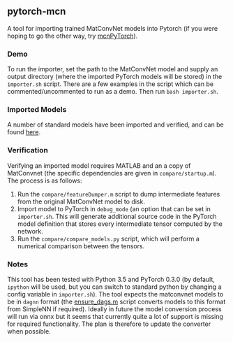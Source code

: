 pytorch-mcn
---

A tool for importing trained MatConvNet models into Pytorch (if you were hoping to go the other way, try 
[mcnPyTorch](https://github.com/albanie/mcnPyTorch)).

### Demo

To run the importer, set the path to the MatConvNet model and supply an output directory (where the imported PyTorch models will be stored) in the `importer.sh` script.  There are a few examples in the script which can be commented/uncommented to run as a demo.  Then run `bash importer.sh`.  

### Imported Models

A number of standard models have been imported and verified, and can be found [here](http://www.robots.ox.ac.uk/~albanie/pytorch-models.html). 

### Verification

Verifying an imported model requires MATLAB and an a copy of MatConvnet (the specific dependencies are given in `compare/startup.m`).  The process is as follows:

1. Run the `compare/featureDumper.m` script to dump intermediate features from the original MatConvNet model to disk.
2. Import model to PyTorch in `debug_mode` (an option that can be set in `importer.sh`.  This will generate additional source code in the PyTorch model definition that stores every intermediate tensor computed by the network.
3. Run the `compare/compare_models.py` script, which will perform a numerical comparison between the tensors.


### Notes

This tool has been tested with Python 3.5 and PyTorch 0.3.0 (by default, `ipython` will be used, but you can switch to standard python by changing a config variable in `importer.sh`).  The tool expects the matconvnet models to be in `dagnn` format (the [ensure_dags.m](compare/ensure_dags.m) script converts models to this format from SimpleNN if required). Ideally in future the model conversion process will run via onnx but it seems that currently quite a lot of support is missing for required functionality.  The plan is therefore to update the converter when possible.
